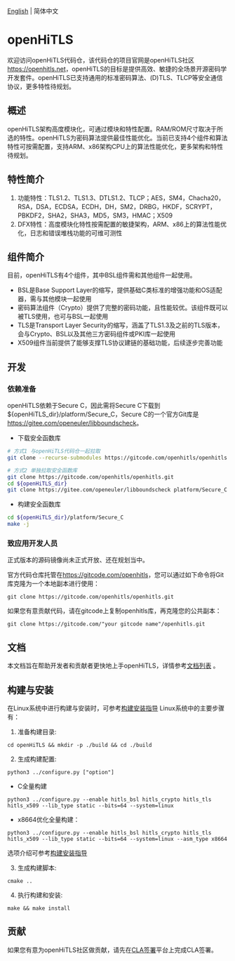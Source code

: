 [English](./README.md) | 简体中文

# openHiTLS
欢迎访问openHiTLS代码仓，该代码仓的项目官网是openHiTLS社区<https://openhitls.net>，openHiTLS的目标是提供高效、敏捷的全场景开源密码学开发套件。openHiTLS已支持通用的标准密码算法、(D)TLS、TLCP等安全通信协议，更多特性待规划。

## 概述

openHiTLS架构高度模块化，可通过模块和特性配置。RAM/ROM尺寸取决于所选的特性。openHiTLS为密码算法提供最佳性能优化。当前已支持4个组件和算法特性可按需配置，支持ARM、x86架构CPU上的算法性能优化，更多架构和特性待规划。

## 特性简介

1. 功能特性：TLS1.2、TLS1.3、DTLS1.2、TLCP；AES，SM4，Chacha20，RSA，DSA，ECDSA，ECDH，DH，SM2，DRBG，HKDF，SCRYPT，PBKDF2，SHA2，SHA3，MD5，SM3，HMAC；X509
2. DFX特性：高度模块化特性按需配置的敏捷架构，ARM、x86上的算法性能优化，日志和错误堆栈功能的可维可测性

## 组件简介

目前，openHiTLS有4个组件，其中BSL组件需和其他组件一起使用。
- BSL是Base Support Layer的缩写，提供基础C类标准的增强功能和OS适配器，需与其他模块一起使用
- 密码算法组件（Crypto）提供了完整的密码功能，且性能较优。该组件既可以被TLS使用，也可与BSL一起使用
- TLS是Transport Layer Security的缩写，涵盖了TLS1.3及之前的TLS版本，会与Crypto、BSL以及其他三方密码组件或PKI库一起使用
- X509组件当前提供了能够支撑TLS协议建链的基础功能，后续逐步完善功能


## 开发

### 依赖准备

openHiTLS依赖于Secure C，因此需将Secure C下载到${openHiTLS_dir}/platform/Secure_C，Secure C的一个官方Git库是 <https://gitee.com/openeuler/libboundscheck>。

* 下载安全函数库
```bash
# 方式1 与openHiTLS代码仓一起拉取
git clone --recurse-submodules https://gitcode.com/openhitls/openhitls.git

# 方式2 单独拉取安全函数库
git clone https://gitcode.com/openhitls/openhitls.git
cd ${openHiTLS_dir} 
git clone https://gitee.com/openeuler/libboundscheck platform/Secure_C
```

* 构建安全函数库
```bash
cd ${openHiTLS_dir}/platform/Secure_C
make -j
```

### 致应用开发人员

正式版本的源码镜像尚未正式开放、还在规划当中。


官方代码仓库托管在<https://gitcode.com/openhitls>，您可以通过如下命令将Git库克隆为一个本地副本进行使用： 
```
git clone https://gitcode.com/openhitls/openhitls.git
```
如果您有意贡献代码，请在gitcode上复制openhitls库，再克隆您的公共副本： 
```
git clone https://gitcode.com/"your gitcode name"/openhitls.git
```

## 文档

本文档旨在帮助开发者和贡献者更快地上手openHiTLS，详情参考[文档列表](docs/index/index.md) 。

## 构建与安装

在Linux系统中进行构建与安装时，可参考[构建安装指导](docs/zh/4_使用指南/1_构建及安装指导.md)
Linux系统中的主要步骤有：

1. 准备构建目录:
```
cd openHiTLS && mkdir -p ./build && cd ./build
```
2. 生成构建配置:
```
python3 ../configure.py ["option"]
```
* C全量构建
```
python3 ../configure.py --enable hitls_bsl hitls_crypto hitls_tls hitls_x509 --lib_type static --bits=64 --system=linux
```

* x8664优化全量构建：
```
python3 ../configure.py --enable hitls_bsl hitls_crypto hitls_tls hitls_x509 --lib_type static --bits=64 --system=linux --asm_type x8664
```
选项介绍可参考[构建安装指导](docs/zh/4_使用指南/1_构建及安装指导.md)

3. 生成构建脚本:
```
cmake ..
```
4. 执行构建和安装:
```
make && make install
```

## 贡献

如果您有意为openHiTLS社区做贡献，请先在[CLA签署](https://cla.openhitls.net)平台上完成CLA签署。
